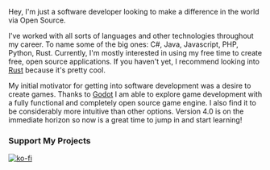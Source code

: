 Hey, I'm just a software developer looking to make a difference in the world via Open Source.

I've worked with all sorts of languages and other technologies throughout my career. To name some of the big ones: C#, Java, Javascript, PHP, Python, Rust. Currently, I'm mostly interested in using my free time to create free, open source applications. If you haven't yet, I recommend looking into [Rust](https://www.rust-lang.org/) because it's pretty cool.

My initial motivator for getting into software development was a desire to create games. Thanks to [Godot](https://godotengine.org/) I am able to explore game development with a fully functional and completely open source game engine. I also find it to be considerably more intuitive than other options. Version 4.0 is on the immediate horizon so now is a great time to jump in and start learning!

### Support My Projects
[![ko-fi](https://ko-fi.com/img/githubbutton_sm.svg)](https://ko-fi.com/U7U1HEKZ9)
